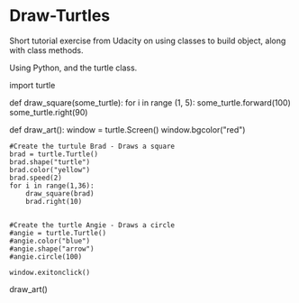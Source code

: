 # Draw-Turtles
Short tutorial exercise from Udacity on using classes to build object, along with class methods.

Using Python, and the turtle class.

import turtle

def draw_square(some_turtle):
    for i in range (1, 5):
        some_turtle.forward(100)
        some_turtle.right(90)

def draw_art():
    window = turtle.Screen()
    window.bgcolor("red")

    #Create the turtule Brad - Draws a square
    brad = turtle.Turtle()
    brad.shape("turtle")
    brad.color("yellow")
    brad.speed(2)
    for i in range(1,36):
        draw_square(brad)
        brad.right(10)
    

    #Create the turtle Angie - Draws a circle
    #angie = turtle.Turtle()
    #angie.color("blue")
    #angie.shape("arrow")
    #angie.circle(100)

    window.exitonclick()


draw_art()

